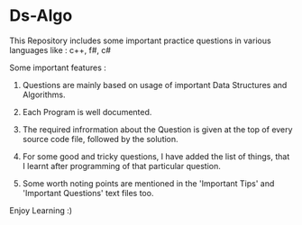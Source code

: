 # Ds-Algo

This Repository includes some important practice questions in various languages like : c++, f#, c#

Some important features :
1. Questions are mainly based on usage of important Data Structures and Algorithms.

2. Each Program is well documented.

3. The required infrormation about the Question is given at the top of every source code file, followed by the solution.

4. For some good and tricky questions, I have added the list of things, that I learnt after programming of that particular question.  

5. Some worth noting points are mentioned in the 'Important Tips' and 'Important Questions' text files too.


Enjoy Learning :)
